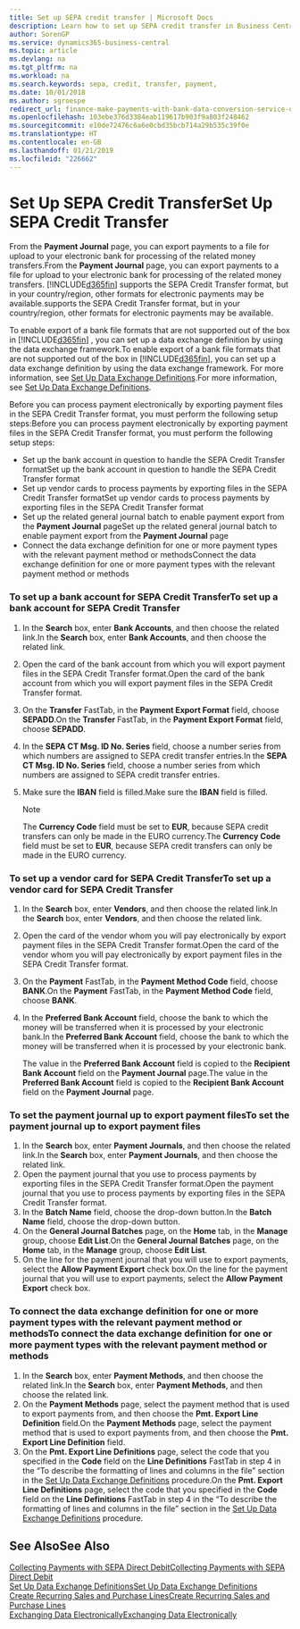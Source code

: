 ```yaml
---
title: Set up SEPA credit transfer | Microsoft Docs
description: Learn how to set up SEPA credit transfer in Business Central .
author: SorenGP
ms.service: dynamics365-business-central
ms.topic: article
ms.devlang: na
ms.tgt_pltfrm: na
ms.workload: na
ms.search.keywords: sepa, credit, transfer, payment,
ms.date: 10/01/2018
ms.author: sgroespe
redirect_url: finance-make-payments-with-bank-data-conversion-service-or-sepa-credit-transfer
ms.openlocfilehash: 103ebe376d3384eab119617b903f9a803f248462
ms.sourcegitcommit: e10de72476c6a6e0cbd35bcb714a29b535c39f0e
ms.translationtype: HT
ms.contentlocale: en-GB
ms.lasthandoff: 01/21/2019
ms.locfileid: "226662"
---
```

# <a name="set-up-sepa-credit-transfer"></a><span data-ttu-id="82b5d-103">Set Up SEPA Credit Transfer</span><span class="sxs-lookup"><span data-stu-id="82b5d-103">Set Up SEPA Credit Transfer</span></span>
<span data-ttu-id="82b5d-104">From the **Payment Journal** page, you can export payments to a file for upload to your electronic bank for processing of the related money transfers.</span><span class="sxs-lookup"><span data-stu-id="82b5d-104">From the **Payment Journal** page, you can export payments to a file for upload to your electronic bank for processing of the related money transfers.</span></span> [!INCLUDE[d365fin](includes/d365fin_md.md)] <span data-ttu-id="82b5d-105">supports the SEPA Credit Transfer format, but in your country/region, other formats for electronic payments may be available.</span><span class="sxs-lookup"><span data-stu-id="82b5d-105">supports the SEPA Credit Transfer format, but in your country/region, other formats for electronic payments may be available.</span></span>  

<span data-ttu-id="82b5d-106">To enable export of a bank file formats that are not supported out of the box in [!INCLUDE[d365fin](includes/d365fin_md.md)] , you can set up a data exchange definition by using the data exchange framework.</span><span class="sxs-lookup"><span data-stu-id="82b5d-106">To enable export of a bank file formats that are not supported out of the box in [!INCLUDE[d365fin](includes/d365fin_md.md)], you can set up a data exchange definition by using the data exchange framework.</span></span> <span data-ttu-id="82b5d-107">For more information, see [Set Up Data Exchange Definitions](across-how-to-set-up-data-exchange-definitions.md).</span><span class="sxs-lookup"><span data-stu-id="82b5d-107">For more information, see [Set Up Data Exchange Definitions](across-how-to-set-up-data-exchange-definitions.md).</span></span>  

<span data-ttu-id="82b5d-108">Before you can process payment electronically by exporting payment files in the SEPA Credit Transfer format, you must perform the following setup steps:</span><span class="sxs-lookup"><span data-stu-id="82b5d-108">Before you can process payment electronically by exporting payment files in the SEPA Credit Transfer format, you must perform the following setup steps:</span></span>  

* <span data-ttu-id="82b5d-109">Set up the bank account in question to handle the SEPA Credit Transfer format</span><span class="sxs-lookup"><span data-stu-id="82b5d-109">Set up the bank account in question to handle the SEPA Credit Transfer format</span></span>  
* <span data-ttu-id="82b5d-110">Set up vendor cards to process payments by exporting files in the SEPA Credit Transfer format</span><span class="sxs-lookup"><span data-stu-id="82b5d-110">Set up vendor cards to process payments by exporting files in the SEPA Credit Transfer format</span></span>  
* <span data-ttu-id="82b5d-111">Set up the related general journal batch to enable payment export from the **Payment Journal** page</span><span class="sxs-lookup"><span data-stu-id="82b5d-111">Set up the related general journal batch to enable payment export from the **Payment Journal** page</span></span>  
* <span data-ttu-id="82b5d-112">Connect the data exchange definition for one or more payment types with the relevant payment method or methods</span><span class="sxs-lookup"><span data-stu-id="82b5d-112">Connect the data exchange definition for one or more payment types with the relevant payment method or methods</span></span>  

### <a name="to-set-up-a-bank-account-for-sepa-credit-transfer"></a><span data-ttu-id="82b5d-113">To set up a bank account for SEPA Credit Transfer</span><span class="sxs-lookup"><span data-stu-id="82b5d-113">To set up a bank account for SEPA Credit Transfer</span></span>  
1. <span data-ttu-id="82b5d-114">In the **Search** box, enter **Bank Accounts**, and then choose the related link.</span><span class="sxs-lookup"><span data-stu-id="82b5d-114">In the **Search** box, enter **Bank Accounts**, and then choose the related link.</span></span>  
2. <span data-ttu-id="82b5d-115">Open the card of the bank account from which you will export payment files in the SEPA Credit Transfer format.</span><span class="sxs-lookup"><span data-stu-id="82b5d-115">Open the card of the bank account from which you will export payment files in the SEPA Credit Transfer format.</span></span>  
3. <span data-ttu-id="82b5d-116">On the **Transfer** FastTab, in the **Payment Export Format** field, choose **SEPADD**.</span><span class="sxs-lookup"><span data-stu-id="82b5d-116">On the **Transfer** FastTab, in the **Payment Export Format** field, choose **SEPADD**.</span></span>  
4. <span data-ttu-id="82b5d-117">In the **SEPA CT Msg. ID No. Series** field, choose a number series from which numbers are assigned to SEPA credit transfer entries.</span><span class="sxs-lookup"><span data-stu-id="82b5d-117">In the **SEPA CT Msg. ID No. Series** field, choose a number series from which numbers are assigned to SEPA credit transfer entries.</span></span>  
5. <span data-ttu-id="82b5d-118">Make sure the **IBAN** field is filled.</span><span class="sxs-lookup"><span data-stu-id="82b5d-118">Make sure the **IBAN** field is filled.</span></span>  

    > [!NOTE]  
    >  <span data-ttu-id="82b5d-119">The **Currency Code** field must be set to **EUR**, because SEPA credit transfers can only be made in the EURO currency.</span><span class="sxs-lookup"><span data-stu-id="82b5d-119">The **Currency Code** field must be set to **EUR**, because SEPA credit transfers can only be made in the EURO currency.</span></span>  

### <a name="to-set-up-a-vendor-card-for-sepa-credit-transfer"></a><span data-ttu-id="82b5d-120">To set up a vendor card for SEPA Credit Transfer</span><span class="sxs-lookup"><span data-stu-id="82b5d-120">To set up a vendor card for SEPA Credit Transfer</span></span>  
1. <span data-ttu-id="82b5d-121">In the **Search** box, enter **Vendors**, and then choose the related link.</span><span class="sxs-lookup"><span data-stu-id="82b5d-121">In the **Search** box, enter **Vendors**, and then choose the related link.</span></span>  
2. <span data-ttu-id="82b5d-122">Open the card of the vendor whom you will pay electronically by export payment files in the SEPA Credit Transfer format.</span><span class="sxs-lookup"><span data-stu-id="82b5d-122">Open the card of the vendor whom you will pay electronically by export payment files in the SEPA Credit Transfer format.</span></span>  
3. <span data-ttu-id="82b5d-123">On the **Payment** FastTab, in the **Payment Method Code** field, choose **BANK**.</span><span class="sxs-lookup"><span data-stu-id="82b5d-123">On the **Payment** FastTab, in the **Payment Method Code** field, choose **BANK**.</span></span>  
4. <span data-ttu-id="82b5d-124">In the **Preferred Bank Account** field, choose the bank to which the money will be transferred when it is processed by your electronic bank.</span><span class="sxs-lookup"><span data-stu-id="82b5d-124">In the **Preferred Bank Account** field, choose the bank to which the money will be transferred when it is processed by your electronic bank.</span></span>  

     <span data-ttu-id="82b5d-125">The value in the **Preferred Bank Account** field is copied to the **Recipient Bank Account** field on the **Payment Journal** page.</span><span class="sxs-lookup"><span data-stu-id="82b5d-125">The value in the **Preferred Bank Account** field is copied to the **Recipient Bank Account** field on the **Payment Journal** page.</span></span>  

### <a name="to-set-the-payment-journal-up-to-export-payment-files"></a><span data-ttu-id="82b5d-126">To set the payment journal up to export payment files</span><span class="sxs-lookup"><span data-stu-id="82b5d-126">To set the payment journal up to export payment files</span></span>  
1. <span data-ttu-id="82b5d-127">In the **Search** box, enter **Payment Journals**, and then choose the related link.</span><span class="sxs-lookup"><span data-stu-id="82b5d-127">In the **Search** box, enter **Payment Journals**, and then choose the related link.</span></span>  
2. <span data-ttu-id="82b5d-128">Open the payment journal that you use to process payments by exporting files in the SEPA Credit Transfer format.</span><span class="sxs-lookup"><span data-stu-id="82b5d-128">Open the payment journal that you use to process payments by exporting files in the SEPA Credit Transfer format.</span></span>  
3. <span data-ttu-id="82b5d-129">In the **Batch Name** field, choose the drop\-down button.</span><span class="sxs-lookup"><span data-stu-id="82b5d-129">In the **Batch Name** field, choose the drop\-down button.</span></span>  
4. <span data-ttu-id="82b5d-130">On the **General Journal Batches** page, on the **Home** tab, in the **Manage** group, choose **Edit List**.</span><span class="sxs-lookup"><span data-stu-id="82b5d-130">On the **General Journal Batches** page, on the **Home** tab, in the **Manage** group, choose **Edit List**.</span></span>  
5. <span data-ttu-id="82b5d-131">On the line for the payment journal that you will use to export payments, select the **Allow Payment Export** check box.</span><span class="sxs-lookup"><span data-stu-id="82b5d-131">On the line for the payment journal that you will use to export payments, select the **Allow Payment Export** check box.</span></span>  

### <a name="to-connect-the-data-exchange-definition-for-one-or-more-payment-types-with-the-relevant-payment-method-or-methods"></a><span data-ttu-id="82b5d-132">To connect the data exchange definition for one or more payment types with the relevant payment method or methods</span><span class="sxs-lookup"><span data-stu-id="82b5d-132">To connect the data exchange definition for one or more payment types with the relevant payment method or methods</span></span>  
1. <span data-ttu-id="82b5d-133">In the **Search** box, enter **Payment Methods**, and then choose the related link.</span><span class="sxs-lookup"><span data-stu-id="82b5d-133">In the **Search** box, enter **Payment Methods**, and then choose the related link.</span></span>  
2. <span data-ttu-id="82b5d-134">On the **Payment Methods** page, select the payment method that is used to export payments from, and then choose the **Pmt. Export Line Definition** field.</span><span class="sxs-lookup"><span data-stu-id="82b5d-134">On the **Payment Methods** page, select the payment method that is used to export payments from, and then choose the **Pmt. Export Line Definition** field.</span></span>  
3. <span data-ttu-id="82b5d-135">On the **Pmt. Export Line Definitions** page, select the code that you specified in the **Code** field on the **Line Definitions** FastTab in step 4 in the “To describe the formatting of lines and columns in the file” section in the [Set Up Data Exchange Definitions](across-how-to-set-up-data-exchange-definitions.md) procedure.</span><span class="sxs-lookup"><span data-stu-id="82b5d-135">On the **Pmt. Export Line Definitions** page, select the code that you specified in the **Code** field on the **Line Definitions** FastTab in step 4 in the “To describe the formatting of lines and columns in the file” section in the [Set Up Data Exchange Definitions](across-how-to-set-up-data-exchange-definitions.md) procedure.</span></span>  

## <a name="see-also"></a><span data-ttu-id="82b5d-136">See Also</span><span class="sxs-lookup"><span data-stu-id="82b5d-136">See Also</span></span>  
[<span data-ttu-id="82b5d-137">Collecting Payments with SEPA Direct Debit</span><span class="sxs-lookup"><span data-stu-id="82b5d-137">Collecting Payments with SEPA Direct Debit</span></span>](finance-collect-payments-with-sepa-direct-debit.md)  
[<span data-ttu-id="82b5d-138">Set Up Data Exchange Definitions</span><span class="sxs-lookup"><span data-stu-id="82b5d-138">Set Up Data Exchange Definitions</span></span>](across-how-to-set-up-data-exchange-definitions.md)  
[<span data-ttu-id="82b5d-139">Create Recurring Sales and Purchase Lines</span><span class="sxs-lookup"><span data-stu-id="82b5d-139">Create Recurring Sales and Purchase Lines</span></span>](sales-how-work-standard-lines.md)  
[<span data-ttu-id="82b5d-140">Exchanging Data Electronically</span><span class="sxs-lookup"><span data-stu-id="82b5d-140">Exchanging Data Electronically</span></span>](across-data-exchange.md)  
